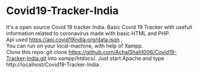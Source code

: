 # Covid19-Tracker-India
It's a open source Covid 19 tracker India.
Basic Covid 19 Tracker with usefull information related to coronavirus made with basic HTML and PHP. <br>
Api used https://api.covid19india.org/data.json . <br>
You can run on your local-machine, with help of Xampp. <br>
Clone this repo: git clone https://github.com/AchalShah1006/Covid19-Tracker-India.git into xampp/htdocs/.
Just start Apache and type http://localhost/Covid19-Tracker-India .
